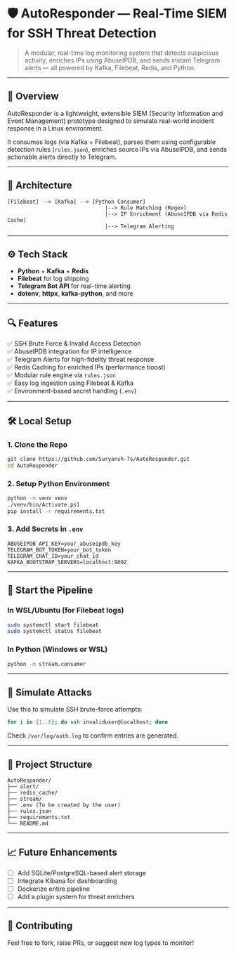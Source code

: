 # 🛡️ AutoResponder — Real-Time SIEM for SSH Threat Detection

> A modular, real-time log monitoring system that detects suspicious activity, enriches IPs using AbuseIPDB, and sends instant Telegram alerts — all powered by Kafka, Filebeat, Redis, and Python.

---

## 📌 Overview

AutoResponder is a lightweight, extensible SIEM (Security Information and Event Management) prototype designed to simulate real-world incident response in a Linux environment.

It consumes logs (via Kafka + Filebeat), parses them using configurable detection rules (`rules.json`), enriches source IPs via AbuseIPDB, and sends actionable alerts directly to Telegram.

---

## 🚀 Architecture

```
[Filebeat] --> [Kafka] --> [Python Consumer]
                               |--> Rule Matching (Regex)
                               |--> IP Enrichment (AbuseIPDB via Redis Cache)
                               |--> Telegram Alerting
```

---

## ⚙️ Tech Stack

- **Python** + **Kafka** + **Redis**
- **Filebeat** for log shipping
- **Telegram Bot API** for real-time alerting
- **dotenv**, **httpx**, **kafka-python**, and more

---

## 🔍 Features

✅ SSH Brute Force & Invalid Access Detection  
✅ AbuseIPDB integration for IP intelligence  
✅ Telegram Alerts for high-fidelity threat response  
✅ Redis Caching for enriched IPs (performance boost)  
✅ Modular rule engine via `rules.json`  
✅ Easy log ingestion using Filebeat & Kafka  
✅ Environment-based secret handling (`.env`)  

---
## 🛠️ Local Setup

### 1. Clone the Repo

```bash
git clone https://github.com/Suryansh-7s/AutoResponder.git
cd AutoResponder
```

### 2. Setup Python Environment

```bash
python -m venv venv
./venv/bin/Activate.ps1
pip install -r requirements.txt
```

### 3. Add Secrets in `.env`

```env
ABUSEIPDB_API_KEY=your_abuseipdb_key
TELEGRAM_BOT_TOKEN=your_bot_token
TELEGRAM_CHAT_ID=your_chat_id
KAFKA_BOOTSTRAP_SERVERS=localhost:9092
```

---

## 🔄 Start the Pipeline

### In WSL/Ubuntu (for Filebeat logs)

```bash
sudo systemctl start filebeat
sudo systemctl status filebeat
```

### In Python (Windows or WSL)

```bash
python -m stream.consumer
```

---

## 🧪 Simulate Attacks

Use this to simulate SSH brute-force attempts:

```bash
for i in {1..6}; do ssh invaliduser@localhost; done
```

Check `/var/log/auth.log` to confirm entries are generated.

---

## 📁 Project Structure

```
AutoResponder/
├── alert/                
├── redis_cache/
├── stream/
├── .env (To be created by the user)
├── rules.json
├── requirements.txt
└── README.md
```

---

## 📈 Future Enhancements

- [ ] Add SQLite/PostgreSQL-based alert storage
- [ ] Integrate Kibana for dashboarding
- [ ] Dockerize entire pipeline
- [ ] Add a plugin system for threat enrichers

---

## 🤝 Contributing

Feel free to fork, raise PRs, or suggest new log types to monitor!